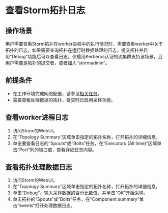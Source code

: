 # 查看Storm拓扑日志<a name="ZH-CN_TOPIC_0057181205"></a>

## 操作场景<a name="zh-cn_topic_0053981410_section63666741154720"></a>

用户需要查看Storm拓扑在worker进程中的执行情况时，需要查看worker中关于拓扑的日志。如果需要查询拓扑在运行时数据处理的日志，提交拓扑并启用“Debug“功能后可以查看日志。仅启用Kerberos认证的流集群支持该场景，且用户需要是拓扑的提交者，或者加入“stormadmin“。

## 前提条件<a name="zh-cn_topic_0053981410_section652713881741"></a>

-   在工作环境完成网络配置，请参见[相关任务](访问支持Kerberos认证的Manager.md#section5824002417933)。
-   需要查看处理数据的拓扑，提交时已启用采样功能。

## 查看worker进程日志<a name="zh-cn_topic_0053981410_section951436815483"></a>

1.  访问Storm的WebUI。
2.  在“Topology Summary“区域单击指定的拓扑名称，打开拓扑的详细信息。
3.  单击要查看日志的“Spouts“或“Bolts“任务，在“Executors \(All time\)“区域单击“Port“列的端口值，查看详细日志内容。

## 查看拓扑处理数据日志<a name="zh-cn_topic_0053981410_section3146436417554"></a>

1.  访问Storm的WebUI。
2.  在“Topology Summary“区域单击指定的拓扑名称，打开拓扑的详细信息。
3.  单击“Debug“，输入采样数据的百分比数值，并单击“OK“开始采样。
4.  单击拓扑的“Spouts“或“Bolts“任务，在“Component summary“单击“events“打开处理数据日志。

